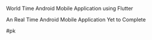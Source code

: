 World Time Android Mobile Application using Flutter

An Real Time Android Mobile Application 
Yet to Complete

#pk